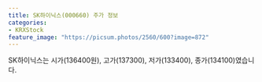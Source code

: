 ```yaml
---
title: SK하이닉스(000660) 주가 정보
categories:
- KRXStock
feature_image: "https://picsum.photos/2560/600?image=872"
---
```


SK하이닉스는 시가(136400원), 고가(137300), 저가(133400), 종가(134100)였습니다.